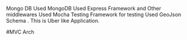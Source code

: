 Mongo DB
Used MongoDB
Used Express Framework and Other middlewares
Used Mocha Testing Framework for testing
Used GeoJson Schema .
This is Uber like Application.

#MVC Arch 
